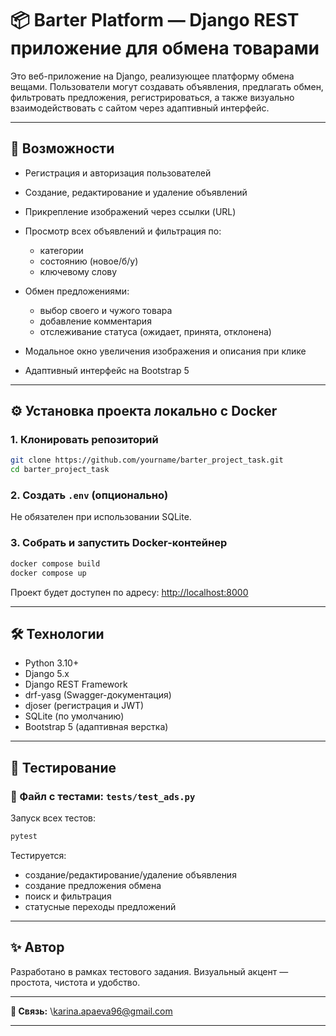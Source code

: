 # 📦 Barter Platform — Django REST приложение для обмена товарами

Это веб-приложение на Django, реализующее платформу обмена вещами. Пользователи могут создавать объявления, предлагать обмен, фильтровать предложения, регистрироваться, а также визуально взаимодействовать с сайтом через адаптивный интерфейс.

---

## 🚀 Возможности

* Регистрация и авторизация пользователей
* Создание, редактирование и удаление объявлений
* Прикрепление изображений через ссылки (URL)
* Просмотр всех объявлений и фильтрация по:

  * категории
  * состоянию (новое/б/у)
  * ключевому слову
* Обмен предложениями:

  * выбор своего и чужого товара
  * добавление комментария
  * отслеживание статуса (ожидает, принята, отклонена)
* Модальное окно увеличения изображения и описания при клике
* Адаптивный интерфейс на Bootstrap 5

---

## ⚙️ Установка проекта локально с Docker

### 1. Клонировать репозиторий

```bash
git clone https://github.com/yourname/barter_project_task.git
cd barter_project_task
```

### 2. Создать `.env` (опционально)

Не обязателен при использовании SQLite.

### 3. Собрать и запустить Docker-контейнер

```bash
docker compose build
docker compose up
```

Проект будет доступен по адресу: [http://localhost:8000](http://localhost:8000)

---

## 🛠 Технологии

* Python 3.10+
* Django 5.x
* Django REST Framework
* drf-yasg (Swagger-документация)
* djoser (регистрация и JWT)
* SQLite (по умолчанию)
* Bootstrap 5 (адаптивная верстка)

---

## 🧪 Тестирование

### 📁 Файл с тестами: `tests/test_ads.py`

Запуск всех тестов:

```bash
pytest
```

Тестируется:

* создание/редактирование/удаление объявления
* создание предложения обмена
* поиск и фильтрация
* статусные переходы предложений

---


## ✨ Автор 

Разработано в рамках тестового задания. Визуальный акцент — простота, чистота и удобство.

---

**📧 Связь:** \karina.apaeva96@gmail.com

---

